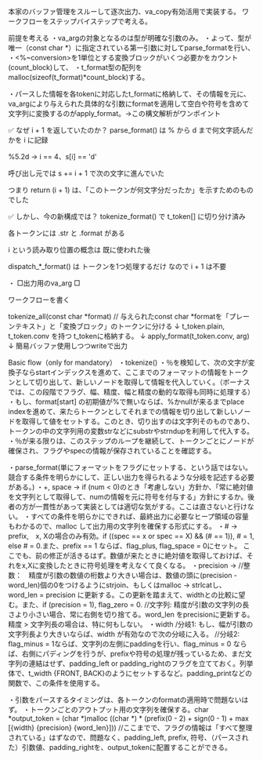 本家のバッファ管理をスルーして逐次出力、va_copy有効活用で実装する。
ワークフローをステップバイステップで考える。

前提を考える
・va_argの対象となるのは型が明確な引数のみ。
・よって、型が唯一（const char *）に指定されている第一引数に対してparse_formatを行い、
・<%~conversion>を1単位とする変換ブロックがいくつ必要かをカウント(count_block)して、
・t_format型の配列をmalloc(sizeof(t_format)*count_block)する。

・パースした情報を各tokenに対応したt_formatに格納して、その情報を元に、va_argにより与えられた具体的な引数にformatを適用して空白や符号を含めて文字列に変換するのがapply_format。→この構文解析がワンポイント



✅ なぜ i + 1 を返していたのか？
parse_format() は % から d まで何文字読んだかを i に記録

%5.2d → i == 4、s[i] == 'd'

呼び出し元では s += i + 1 で次の文字に進んでいた

つまり return (i + 1) は、「このトークンが何文字分だったか」を示すためのものでした

✅ しかし、今の新構成では？
tokenize_format() で t_token[] に切り分け済み

各トークンには .str と .format がある

i という読み取り位置の概念は 既に使われた後

dispatch_*_format() は トークンを1つ処理するだけ なので i + 1 は不要




・
□出力用のva_arg
□

ワークフローを書く

tokenize_all(const char *format) // 与えられたconst char *formatを「プレーンテキスト」と「変換ブロック」のトークンに分ける
↓
t_token.plain, t_token.conv を持つ t_tokenに格納する。
↓
apply_format(t_token.conv, arg)
↓
簡易バッファ使用しつつwriteで出力





Basic flow（only for mandatory）
・tokenize()
・％を検知して、次の文字が変換子ならstartインデックスを進めて、ここまでのフォーマットの情報をトークンとして切り出して、新しいノードを取得して情報を代入していく。（ボーナスでは、この段階でフラグ、幅、精度、幅と精度の動的な取得も同時に処理する）
・もし、format[start] の初期値が%で無いならば、%かnullが来るまでplace indexを進めて、来たらトークンとしてそれまでの情報を切り出して新しいノードを取得して値をセットする。このとき、切り出すのは文字列そのものであり、トークンの中の文字列用の変数strなどにsubstrやstrndupを利用して代入する。
・％が来る限りは、このステップのループを継続して、トークンごとにノードが確保され、フラグやspecの情報が保存されていることを確認する。


・parse_format(単にフォーマットをフラグにセットする、という話ではない。競合する条件を明らかにして、正しい出力を得られるような分岐を記述する必要がある。)
・+, space -> if (num < 0)のとき「考慮しない」方針か、「常に絶対値を文字列として取得して、numの情報を元に符号を付与する」方針にするか。後者の方が一貫性があって実装としては適切な気がする。ここは直さないと行けない。
・すべての条件を明らかにできれば、最終出力に必要なヒープ領域の容量もわかるので、malloc して出力用の文字列を確保する形式にする。
・# -> prefix,　x, Xの場合のみ有効。if ((spec == x or spec == X) && (# == 1)), # = 1, else # = 0.また、prefix == 1 ならば、flag_plus, flag_space = 0にセット。
ここでも、前の修正が活きるはず。数値が来たときに絶対値を取得しておけば、それをx,Xに変換したときに符号処理を考えなくて良くなる。
・precision ->
//整数：　精度が引数の数値の桁数より大きい場合は、数値の頭に(precision - word_len)個の0をつけるようにstrjoin、もしくはmalloc -> strlcatし、word_len = precision に更新する。この更新を踏まえて、widthとの比較に望む。また、if (precision = 1), flag_zero = 0.
//文字列: 精度が引数の文字列の長さより小さい場合、常に右側を切り捨てる。word_len をprecisionに更新する。精度 > 文字列長の場合は、特に何もしない。
・width
/分岐1: もし、幅が引数の文字列長より大きいならば、width が有効なので次の分岐に入る。
//分岐2: flag_minus = 1ならば、文字列の左側にpaddingを行い、flag_minus = 0 ならば、右側にパディングを行うが、prefixや符号の処理が残っているため、まだ文字列の連結はせず、padding_left or padding_rightのフラグを立てておく。列挙体で、t_width {FRONT, BACK}のようにセットするなど。padding_printなどの関数で、この条件を使用する。

・引数をパースするタイミングは、各トークンのformatの適用時で問題ないはず。
・トークンごとのアウトプット用の文字列を確保する。char *output_token = (char *)malloc ((char *) * (prefix(0 - 2) + sign(0 - 1) + max [{width} {precision} {word_len}]))
//ここまでで、フラグの情報は「すべて整理されている」はずなので、問題なく、padding_left, prefix, 符号、（パースされた）引数値、padding_rightを、output_tokenに配置することができる。
